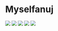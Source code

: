 # Myselfanuj

[![](https://raw.githubusercontent.com/myself/github-profile-summary-cards-example/master/profile-summary-card-output/vue/0-profile-details.svg)](https://github.com/myselfanuj/github-profile-summary-cards)
[![](https://raw.githubusercontent.com/myselfanuj/github-profile-summary-cards-example/master/profile-summary-card-output/vue/1-repos-per-language.svg)](https://github.com/myselfanuj/github-profile-summary-cards) [![](https://raw.githubusercontent.com/myselfanuj/github-profile-summary-cards-example/master/profile-summary-card-output/vue/2-most-commit-language.svg)](https://github.com/myselfanuj/github-profile-summary-cards)
[![](https://raw.githubusercontent.com/myselfanuj/github-profile-summary-cards-example/master/profile-summary-card-output/vue/3-stats.svg)](https://github.com/myselfanuj/github-profile-summary-cards) [![](https://raw.githubusercontent.com/myselfanuj/github-profile-summary-cards-example/master/profile-summary-card-output/vue/4-productive-time.svg)](https://github.com/myselfanuj/github-profile-summary-cards)
